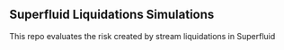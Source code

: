 ## Superfluid Liquidations Simulations

This repo evaluates the risk created by stream liquidations in Superfluid
